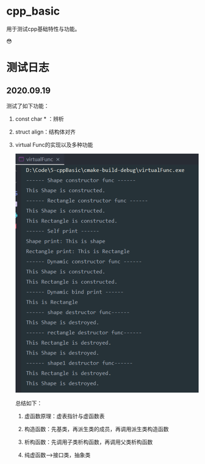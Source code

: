 # cpp_basic
用于测试cpp基础特性与功能。

:flushed:

# 测试日志
## 2020.09.19
测试了如下功能：
 1. const char * ：辨析

 2. struct align：结构体对齐

 3. virtual Func的实现以及多种功能

    ![1600511781205](images/README/1600511781205.png)

    总结如下：

    1) 虚函数原理：虚表指针与虚函数表  

    2) 构造函数：先基类，再派生类的成员，再调用派生类构造函数 

    3) 析构函数：先调用子类析构函数，再调用父类析构函数 

    4) 纯虚函数-->接口类，抽象类
